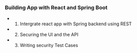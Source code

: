 ### Building App with React and Spring Boot
*	1. Intergrate react app with Spring backend using REST
*	2. Securing the UI and the API
*	3. Writing security Test Cases